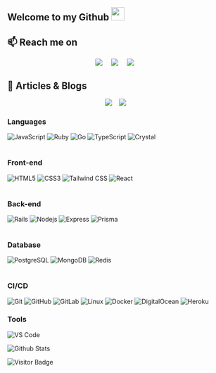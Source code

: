 ## Welcome to my Github <img src="https://raw.githubusercontent.com/aemmadi/aemmadi/master/wave.gif" width="30px">

## 📫 Reach me on
<p align="center">
  <a target="_blank"href="https://www.linkedin.com/in/abinash393"><img src="https://img.shields.io/badge/linkedin-%230077B5.svg?&style=for-the-badge&logo=linkedin&logoColor=white" /></a>&nbsp;&nbsp;&nbsp;&nbsp;
  <a target="_blank"href="https://twitter.com/abinashpanda393"><img src="https://img.shields.io/badge/twitter-%231DA1F2.svg?&style=for-the-badge&logo=twitter&logoColor=white" /></a>&nbsp;&nbsp;&nbsp;&nbsp;
  <a href="mailto:abinashp@protonmail.ch?subject=Hello%20Ileri,%20From%20Github"><img src="https://img.shields.io/badge/email-11121D.svg?&style=for-the-badge&logo=protonmail&logoColor=white" /></a>&nbsp;&nbsp;&nbsp;&nbsp;
</p>
 

## 💬 Articles & Blogs
<p align="center" align='right'>
  <a target="_blank"href="https://medium.com/@abinashpanda393"><img src="https://img.shields.io/badge/Medium%20-%231572B6.svg?&style=for-the-badge&logo=medium&logoColor=white" /></a>&nbsp;&nbsp;&nbsp;
    <a target="_blank"href="https://dev.to/abinash393"><img src="https://img.shields.io/badge/dev.to-%2312100E.svg?&style=for-the-badge&logo=dev.to&logoColor=white" /></a>&nbsp;&nbsp;&nbsp;
</p>

### Languages
![JavaScript](https://img.shields.io/badge/-JavaScript-black?style=flat-square&logo=javascript)
![Ruby](https://img.shields.io/badge/-ruby-CC342D?style=flat-square&logo=ruby)
![Go](https://img.shields.io/badge/-Go-000?&logo=Go)
![TypeScript](https://img.shields.io/badge/-TypeScript-black?style=flat-square&logo=typescript)
![Crystal](https://img.shields.io/badge/-Crystal-black?style=flat-square&logo=crystal)
<br/>
<br/>
### Front-end
![HTML5](https://img.shields.io/badge/-HTML5-E34F26?style=flat-square&logo=html5&logoColor=white)
![CSS3](https://img.shields.io/badge/-CSS3-1572B6?style=flat-square&logo=css3)
![Tailwind CSS](https://img.shields.io/badge/-TailwindCSS-%231a202c?style=flat-square&logo=tailwind-css)
![React](https://img.shields.io/badge/-React-black?style=flat-square&logo=react)
<br/>
<br/>
### Back-end
![Rails](https://img.shields.io/badge/-Rails-D30002?style=flat-square&logo=rubyonrails)
![Nodejs](https://img.shields.io/badge/-Nodejs-black?style=flat-square&logo=Node.js)
![Express](https://img.shields.io/badge/-Express-gray?style=flat-square&logo=express)
![Prisma](https://img.shields.io/badge/-Prisma-273040?style=flat-square&logo=prisma)
<br/>
<br/>
### Database
![PostgreSQL](https://img.shields.io/badge/-PostgreSQL-black?&logo=postgresql)
![MongoDB](https://img.shields.io/badge/-MongoDB-black?style=flat-square&logo=mongodb)
![Redis](https://img.shields.io/badge/-Redis-000?&logo=Redis)
<br/>
<br/>
### CI/CD
![Git](https://img.shields.io/badge/-Git-black?style=flat-square&logo=git)
![GitHub](https://img.shields.io/badge/-GitHub-181717?style=flat-square&logo=github)
![GitLab](https://img.shields.io/badge/-GitLab-292961?style=flat-square&logo=gitlab)
![Linux](https://img.shields.io/badge/-Linux-000?&logo=Linux)
![Docker](https://img.shields.io/badge/-Docker-000?&logo=Docker)
![DigitalOcean](https://img.shields.io/badge/-Digital%20Ocean-darkblue?style=flat-square&logo=digitalocean)
![Heroku](https://img.shields.io/badge/-Heroku-430098?style=flat-square&logo=heroku)
<br/>
### Tools
![VS Code](https://img.shields.io/badge/-VSCode-%23007ACC?style=flat-square&logo=visual-studio-code)

![Github Stats](https://github-readme-stats.vercel.app/api?username=Abinash393&show_icons=true)

![Visitor Badge](https://visitor-badge.laobi.icu/badge?page_id=Abinash393.Abinash393)
